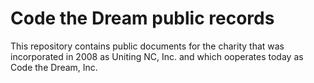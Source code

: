 # Code the Dream public records

This repository contains public documents for the charity that was incorporated in 2008 as Uniting NC, Inc. and which ooperates today as Code the Dream, Inc.


